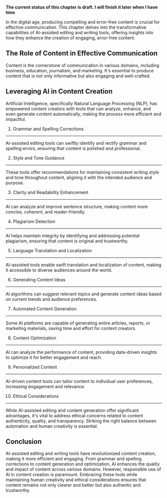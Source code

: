 **The current status of this chapter is draft. I will finish it later when I have time**

In the digital age, producing compelling and error-free content is crucial for effective communication. This chapter delves into the transformative capabilities of AI-assisted editing and writing tools, offering insights into how they enhance the creation of engaging, error-free content.

The Role of Content in Effective Communication
----------------------------------------------

Content is the cornerstone of communication in various domains, including business, education, journalism, and marketing. It's essential to produce content that is not only informative but also engaging and well-crafted.

Leveraging AI in Content Creation
---------------------------------

Artificial Intelligence, specifically Natural Language Processing (NLP), has empowered content creators with tools that can analyze, enhance, and even generate content automatically, making the process more efficient and impactful.

1. Grammar and Spelling Corrections
-----------------------------------

AI-assisted editing tools can swiftly identify and rectify grammar and spelling errors, ensuring that content is polished and professional.

2. Style and Tone Guidance
--------------------------

These tools offer recommendations for maintaining consistent writing style and tone throughout content, aligning it with the intended audience and purpose.

3. Clarity and Readability Enhancement
--------------------------------------

AI can analyze and improve sentence structure, making content more concise, coherent, and reader-friendly.

4. Plagiarism Detection
-----------------------

AI helps maintain integrity by identifying and addressing potential plagiarism, ensuring that content is original and trustworthy.

5. Language Translation and Localization
----------------------------------------

AI-assisted tools enable swift translation and localization of content, making it accessible to diverse audiences around the world.

6. Generating Content Ideas
---------------------------

AI algorithms can suggest relevant topics and generate content ideas based on current trends and audience preferences.

7. Automated Content Generation
-------------------------------

Some AI platforms are capable of generating entire articles, reports, or marketing materials, saving time and effort for content creators.

8. Content Optimization
-----------------------

AI can analyze the performance of content, providing data-driven insights to optimize it for better engagement and reach.

9. Personalized Content
-----------------------

AI-driven content tools can tailor content to individual user preferences, increasing engagement and relevance.

10. Ethical Considerations
--------------------------

While AI-assisted editing and content generation offer significant advantages, it's vital to address ethical concerns related to content authenticity, quality, and transparency. Striking the right balance between automation and human creativity is essential.

Conclusion
----------

AI-assisted editing and writing tools have revolutionized content creation, making it more efficient and engaging. From grammar and spelling corrections to content generation and optimization, AI enhances the quality and impact of content across various domains. However, responsible use of AI in content creation is paramount. Embracing these tools while maintaining human creativity and ethical considerations ensures that content remains not only clearer and better but also authentic and trustworthy.
